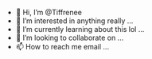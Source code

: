 - 👋 Hi, I’m @Tiffrenee
- 👀 I’m interested in anything really ...
- 🌱 I’m currently learning about this lol ...
- 💞️ I’m looking to collaborate on ...
- 📫 How to reach me email ...

<!---
Tiffrenee/Tiffrenee is a ✨ special ✨ repository because its `README.md` (this file) appears on your GitHub profile.
You can click the Preview link to take a look at your changes.
--->
